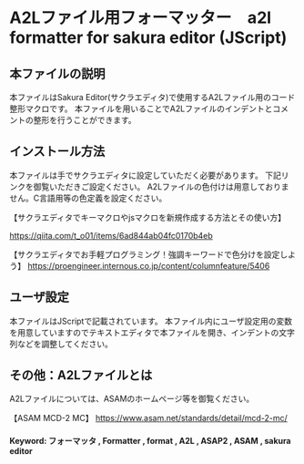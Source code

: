 # A2Lファイル用フォーマッター　a2l formatter for sakura editor (JScript)
## 本ファイルの説明
本ファイルはSakura Editor(サクラエディタ)で使用するA2Lファイル用のコード整形マクロです。
本ファイルを用いることでA2Lファイルのインデントとコメントの整形を行うことができます。

## インストール方法
本ファイルは手でサクラエディタに設定していただく必要があります。
下記リンクを御覧いただきご設定ください。
A2Lファイルの色付けは用意しておりません。C言語用等の色定義を設定ください。

【サクラエディタでキーマクロやjsマクロを新規作成する方法とその使い方】

 https://qiita.com/t_o01/items/6ad844ab04fc0170b4eb

【サクラエディタでお手軽プログラミング！強調キーワードで色分けを設定しよう】
 https://proengineer.internous.co.jp/content/columnfeature/5406

## ユーザ設定
本ファイルはJScriptで記載されています。
本ファイル内にユーザ設定用の変数を用意していますのでテキストエディタで本ファイルを開き、インデントの文字列などを調整してください。

## その他：A2Lファイルとは
A2Lファイルについては、ASAMのホームページ等を御覧ください。　

【ASAM MCD-2 MC】
 https://www.asam.net/standards/detail/mcd-2-mc/

#### Keyword: フォーマッタ , Formatter , format , A2L , ASAP2 , ASAM , sakura editor
